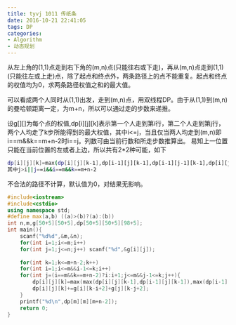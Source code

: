 ```yaml
---
title: tyvj 1011 传纸条
date: 2016-10-21 22:41:05
tags: DP
categories: 
- Algorithm
- 动态规划
---
```

从左上角的(1,1)点走到右下角的(m,n)点(只能往右或下走)，再从(m,n)点走到(1,1)(只能往左或上走)点，除了起点和终点外，两条路径上的点不能重复。起点和终点的权值均为0，求两条路径权值之和的最大值。<!--more-->

可以看成两个人同时从(1,1)出发，走到(m,n)点，用双线程DP。由于从(1,1)到(m,n)的曼哈顿距离一定，为m+n，所以可以通过走的步数来递推。

设g[][]为每个点的权值,dp[i][j][k]表示第一个人走到第i行，第二个人走到第j行，两个人均走了k步所能得到的最大权值，其中i<=j，当且仅当两人均走到(m,n)即i==m&&k==m+n-2时i==j。列数可由当前行数和所走步数推算出。
易知上一位置只能在当前位置的左或者上边，所以共有2*2种可能，如下
``` bash
dp[i][j][k]=max(dp[i][j][k-1],dp[i-1][j][k-1],dp[i-1][j-1][k-1],dp[i][j-1][k-1])+g[i][k-i+2]+g[j][k-j+2];
其中j>i||j==i&&i==m&&k==m+n-2
```
不合法的路径不计算，默认值为0，对结果无影响。

``` CPP
#include<iostream>
#include<cstdio>
using namespace std;
#define max(a,b) ((a)>(b)?(a):(b))
int n,m,g[50+5][50+5],dp[50+5][50+5][98+5];
int main(){
	scanf("%d%d",&m,&n);
	for(int i=1;i<=m;i++)
	for(int j=1;j<=n;j++) scanf("%d",&g[i][j]);
	
	for(int k=1;k<=m+n-2;k++)
	for(int i=1;i<=m&&i-1<=k;i++)
	for(int j=(i==m&&k==m+n-2)?i:i+1;j<=m&&j-1<=k;j++){
		dp[i][j][k]=max(max(dp[i][j][k-1],dp[i-1][j][k-1]),max(dp[i-1][j-1][k-1],dp[i][j-1][k-1]));
		dp[i][j][k]+=g[i][k-i+2]+g[j][k-j+2];		
	}
	printf("%d\n",dp[m][m][m+n-2]);
	return 0;
}
```
